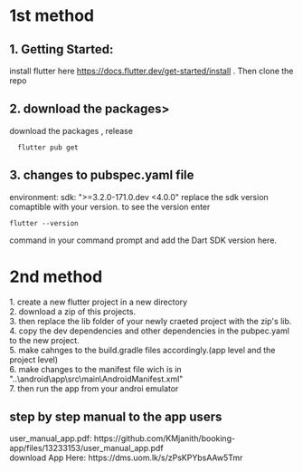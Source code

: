 # 1st method
## 1. Getting Started:
install flutter here https://docs.flutter.dev/get-started/install . Then clone the repo
## 2. download the packages></h3>
download the packages , release
```
  flutter pub get
```
## 3. changes to pubspec.yaml file</h3>
environment:
  sdk: ">=3.2.0-171.0.dev <4.0.0"
replace the sdk version comaptible with your version. 
to see the version enter 
  ```
  flutter --version
  ```
command in your command prompt and add the Dart SDK version here.
<h1>2nd method</h1>
<p>
1. create a new flutter project in a new directory
   <br>
2. download a zip of this projects.
   <br>
3. then replace the lib folder of your newly craeted project with the zip's lib.
   <br>
4. copy the dev dependencies and other dependencies in the pubpec.yaml to the new project.
   <br>
5. make cahnges to the build.gradle files accordingly.(app level and the project level)
   <br>
6. make changes to the manifest file wich is in "..\android\app\src\main\AndroidManifest.xml"
   <br>
7. then run the app from your androi emulator
   <br>
</p>

<h2>step by step manual to the app users</h2>
user_manual_app.pdf: https://github.com/KMjanith/booking-app/files/13233153/user_manual_app.pdf
<br>
download App Here: https://dms.uom.lk/s/zPsKPYbsAAw5Tmr
